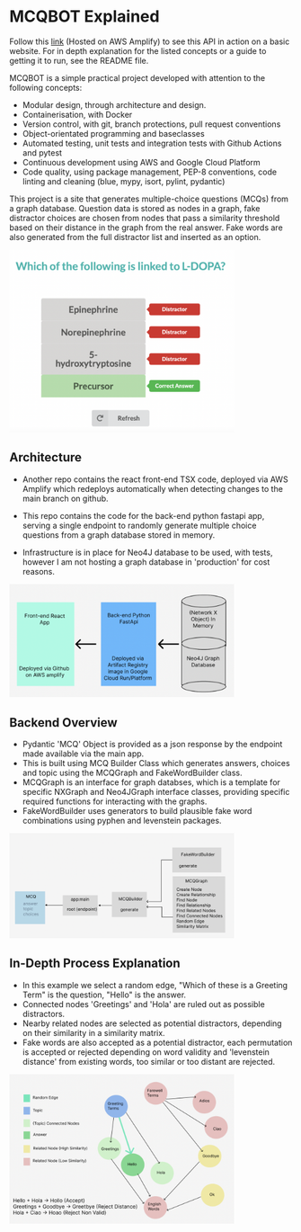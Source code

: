 # MCQBOT Explained

Follow this [link](https://main.d1vo05ddg5t68j.amplifyapp.com) (Hosted on AWS Amplify) to see this API in action on a basic website. For in depth explanation for the listed concepts or a guide to getting it to run, see the README file.

MCQBOT is a simple practical project developed with attention to the following concepts:
- Modular design, through architecture and design.
- Containerisation, with Docker
- Version control, with git, branch protections, pull request conventions
- Object-orientated programming and baseclasses
- Automated testing, unit tests and integration tests with Github Actions and pytest
- Continuous development using AWS and Google Cloud Platform
- Code quality, using package management, PEP-8 conventions, code linting and cleaning (blue, mypy, isort, pylint, pydantic)

This project is a site that generates multiple-choice questions (MCQs) from a graph database. Question data is stored as nodes in a graph, fake distractor choices are chosen from nodes that pass a similarity threshold based on their distance in the graph from the real answer. Fake words are also generated from the full distractor list and inserted as an option.

<img src="/example.png" alt="example screenshot" width="400"/>

## Architecture

- Another repo contains the react front-end TSX code, deployed via AWS Amplify which redeploys automatically when detecting changes to the main branch on github.

- This repo contains the code for the back-end python fastapi app, serving a single endpoint to randomly generate multiple choice questions from a graph database stored in memory. 

- Infrastructure is in place for Neo4J database to be used, with tests, however I am not hosting a graph database in 'production' for cost reasons.

<img src="/solution.png" alt="solution diagram" width="400"/>

## Backend Overview

- Pydantic 'MCQ' Object is provided as a json response by the endpoint made available via the main app.
- This is built using MCQ Builder Class which generates answers, choices and topic using the MCQGraph and FakeWordBuilder class.
- MCQGraph is an interface for graph databses, which is a template for specific NXGraph and Neo4JGraph interface classes, providing specific required functions for interacting with the graphs.
- FakeWordBuilder uses generators to build plausible fake word combinations using pyphen and levenstein packages.

<img src="/objects.png" alt="objects diagram" width="400"/>

## In-Depth Process Explanation

- In this example we select a random edge, "Which of these is a Greeting Term" is the question, "Hello" is the answer.
- Connected nodes 'Greetings' and 'Hola' are ruled out as possible distractors.
- Nearby related nodes are selected as potential distractors, depending on their similarity in a similarity matrix.
- Fake words are also accepted as a potential distractor, each permutation is accepted or rejected depending on word validity and 'levenstein distance' from existing words, too similar or too distant are rejected.

<img src="/association_dag.png" alt="association dag diagram" width="400"/>